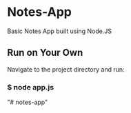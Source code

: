# Notes-App

Basic Notes App built using Node.JS

## Run on Your Own

Navigate to the project directory and run:

### $ node app.js
"# notes-app" 